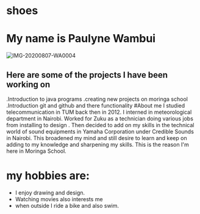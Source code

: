# shoes 
# My name is Paulyne Wambui
![IMG-20200807-WA0004](https://user-images.githubusercontent.com/69419673/90193540-d6343000-ddcd-11ea-98e1-0a1ad2fd58d1.jpg)
## Here are some of the projects I have been working on
   .Introduction to java programs
   .creating new projects on moringa school
   .Introduction git and github and there functionality
   #About me 
    I studied telecommunication in TUM back then in 2012. I interned in meteorological department in Nairobi. Worked for Zuku as a technician doing various jobs    
    from installing to design . Then decided to add on my skills in the technical world of sound equipments in Yamaha Corporation under Credible Sounds in Nairobi. 
    This broadened my mind and still desire to learn and keep on adding to my knowledge and sharpening my skills. This is the reason I'm here in Moringa School. 
  # my hobbies are:
   - I enjoy drawing and design.
   - Watching movies also interests me 
   - when outside I ride a bike and also swim.
    
